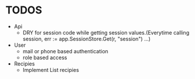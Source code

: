 # TODOS
* Api
	- DRY for session code while getting session values.(Everytime calling session, err := app.SessionStore.Get(r, "session") ...)
* User
	- mail or phone based authentication
	- role based access
* Recipies
	- Implement List recipies